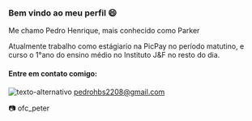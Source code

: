 
### Bem vindo ao meu perfil 😄

Me chamo Pedro Henrique, mais conhecido como Parker

Atualmente trabalho como estágiario na PicPay no período matutino, e curso o 1°ano do ensino médio no Instituto J&F no resto do dia.


#### Entre em contato comigo:

![texto-alternativo](https://cdn4.iconfinder.com/data/icons/social-media-logos-6/512/112-gmail_email_mail-512.png) pedrohbs2208@gmail.com

📷 ofc_peter
